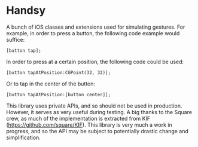 Handsy
======

A bunch of iOS classes and extensions used for simulating gestures.
For example, in order to press a button, the following code example would suffice:

    [button tap];

In order to press at a certain position, the following code could be used:

    [button tapAtPosition:CGPoint(32, 32)];

Or to tap in the center of the button:

    [button tapAtPosition:[button center]];

This library uses private APIs, and so should not be used in production. However, it serves as very useful during testing.
A big thanks to the Square crew, as much of the implementation is extracted from KIF (https://github.com/square/KIF).
This library is very much a work in progress, and so the API may be subject to potentially drastic change and simplification.
